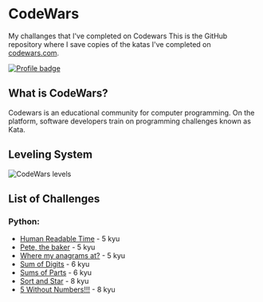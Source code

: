 # CodeWars
My challanges that I've completed on Codewars
This is the GitHub repository where I save copies of the katas I've completed on 
[codewars.com](https://www.codewars.com/).

[![Profile badge](https://www.codewars.com/users/romaluk/badges/large)](https://www.codewars.com/users/romaluk)

## What is CodeWars?

Codewars is an educational community for computer programming. 
On the platform, software developers train on programming challenges known as Kata.

## Leveling System

![CodeWars levels](https://i.imgur.com/Vm77XMv.png)

## List of Challenges

### Python:

* [Human Readable Time](human_readable_time.py) - 5 kyu
* [Pete, the baker](pete_the_baker.py) - 5 kyu
* [Where my anagrams at?](where_my_anagrams_at.py) - 5 kyu
* [Sum of Digits](sum_of_digits.py) - 6 kyu
* [Sums of Parts](sums_of_parts.py) - 6 kyu
* [Sort and Star](sort_and_star.py) - 8 kyu
* [5 Without Numbers!!!](5_without_numbers.py) - 8 kyu
